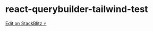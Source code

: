 # react-querybuilder-tailwind-test

[Edit on StackBlitz ⚡️](https://stackblitz.com/edit/react-querybuilder-tailwind-test)